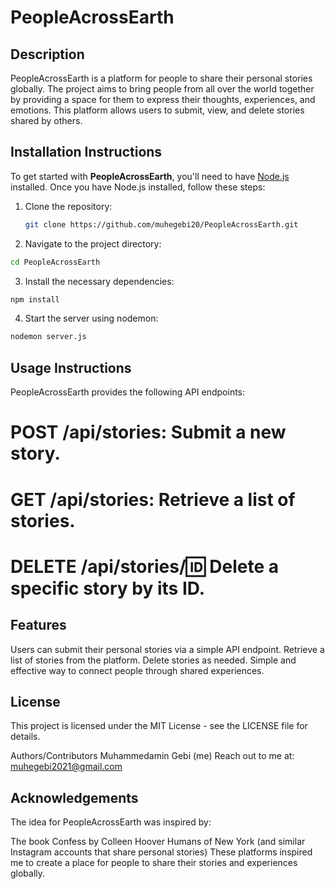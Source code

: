 # PeopleAcrossEarth

## Description

PeopleAcrossEarth is a platform for people to share their personal stories globally. The project aims to bring people from all over the world together by providing a space for them to express their thoughts, experiences, and emotions. This platform allows users to submit, view, and delete stories shared by others.

## Installation Instructions

To get started with **PeopleAcrossEarth**, you'll need to have [Node.js](https://nodejs.org/) installed. Once you have Node.js installed, follow these steps:

1. Clone the repository:

   ```bash
   git clone https://github.com/muhegebi20/PeopleAcrossEarth.git
2. Navigate to the project directory:

```bash
cd PeopleAcrossEarth
```
3. Install the necessary dependencies:
```bash
npm install
```
4. Start the server using nodemon:
```bash
nodemon server.js
```
## Usage Instructions
PeopleAcrossEarth provides the following API endpoints:

# POST /api/stories: Submit a new story.
# GET /api/stories: Retrieve a list of stories.
# DELETE /api/stories/:id: Delete a specific story by its ID.

## Features
Users can submit their personal stories via a simple API endpoint.
Retrieve a list of stories from the platform.
Delete stories as needed.
Simple and effective way to connect people through shared experiences.

## License
This project is licensed under the MIT License - see the LICENSE file for details.

Authors/Contributors
Muhammedamin Gebi (me)
Reach out to me at: muhegebi2021@gmail.com

## Acknowledgements
The idea for PeopleAcrossEarth was inspired by:

The book Confess by Colleen Hoover
Humans of New York (and similar Instagram accounts that share personal stories)
These platforms inspired me to create a place for people to share their stories and experiences globally.
